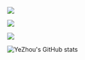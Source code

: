 ![](https://img.shields.io/badge/Vue-3-green)

![](https://img.shields.io/badge/Vue-2-green)

![](https://img.shields.io/badge/React-%2017-orange)

![YeZhou's GitHub stats](https://github-readme-stats.vercel.app/api?username=yyyz1011&show_icons=true&theme=highcontrast)
